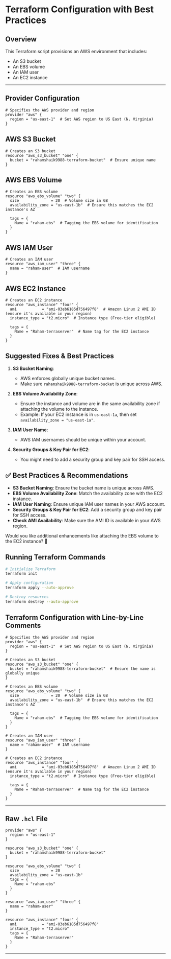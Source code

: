# Terraform Configuration with Best Practices

## Overview
This Terraform script provisions an AWS environment that includes:
- An S3 bucket
- An EBS volume
- An IAM user
- An EC2 instance

---

## Provider Configuration
```hcl
# Specifies the AWS provider and region
provider "aws" {
  region = "us-east-1"  # Set AWS region to US East (N. Virginia)
}
```

## AWS S3 Bucket
```hcl
# Creates an S3 bucket
resource "aws_s3_bucket" "one" {
  bucket = "rahamshaik9988-terraform-bucket"  # Ensure unique name
}
```

## AWS EBS Volume
```hcl
# Creates an EBS volume
resource "aws_ebs_volume" "two" {
  size              = 20  # Volume size in GB
  availability_zone = "us-east-1b"  # Ensure this matches the EC2 instance's AZ

  tags = {
    Name = "raham-ebs"  # Tagging the EBS volume for identification
  }
}
```

## AWS IAM User
```hcl
# Creates an IAM user
resource "aws_iam_user" "three" {
  name = "raham-user"  # IAM username
}
```

## AWS EC2 Instance
```hcl
# Creates an EC2 instance
resource "aws_instance" "four" {
  ami           = "ami-03eb6185d756497f8"  # Amazon Linux 2 AMI ID (ensure it's available in your region)
  instance_type = "t2.micro"  # Instance type (Free-tier eligible)

  tags = {
    Name = "Raham-terraserver"  # Name tag for the EC2 instance
  }
}
```

## Suggested Fixes & Best Practices
1. **S3 Bucket Naming**:
   - AWS enforces globally unique bucket names.
   - Make sure `rahamshaik9988-terraform-bucket` is unique across AWS.

2. **EBS Volume Availability Zone**:
   - Ensure the instance and volume are in the same availability zone if attaching the volume to the instance.
   - Example: If your EC2 instance is in `us-east-1a`, then set `availability_zone = "us-east-1a"`.

3. **IAM User Name**:
   - AWS IAM usernames should be unique within your account.

4. **Security Groups & Key Pair for EC2**:
   - You might need to add a security group and key pair for SSH access.

## ✅ Best Practices & Recommendations
- **S3 Bucket Naming**: Ensure the bucket name is unique across AWS.
- **EBS Volume Availability Zone**: Match the availability zone with the EC2 instance.
- **IAM User Naming**: Ensure unique IAM user names in your AWS account.
- **Security Groups & Key Pair for EC2**: Add a security group and key pair for SSH access.
- **Check AMI Availability**: Make sure the AMI ID is available in your AWS region.

Would you like additional enhancements like attaching the EBS volume to the EC2 instance? 🚀

## Running Terraform Commands
```sh
# Initialize Terraform
terraform init

# Apply configuration
terraform apply --auto-approve

# Destroy resources
terraform destroy --auto-approve
```











## Terraform Configuration with Line-by-Line Comments

```hcl
# Specifies the AWS provider and region
provider "aws" {
  region = "us-east-1"  # Set AWS region to US East (N. Virginia)
}

# Creates an S3 bucket
resource "aws_s3_bucket" "one" {
  bucket = "rahamshaik9988-terraform-bucket"  # Ensure the name is globally unique
}

# Creates an EBS volume
resource "aws_ebs_volume" "two" {
  size              = 20  # Volume size in GB
  availability_zone = "us-east-1b"  # Ensure this matches the EC2 instance's AZ

  tags = {
    Name = "raham-ebs"  # Tagging the EBS volume for identification
  }
}

# Creates an IAM user
resource "aws_iam_user" "three" {
  name = "raham-user"  # IAM username
}

# Creates an EC2 instance
resource "aws_instance" "four" {
  ami           = "ami-03eb6185d756497f8"  # Amazon Linux 2 AMI ID (ensure it's available in your region)
  instance_type = "t2.micro"  # Instance type (Free-tier eligible)

  tags = {
    Name = "Raham-terraserver"  # Name tag for the EC2 instance
  }
}
```

---

## Raw `.hcl` File

```hcl
provider "aws" {
  region = "us-east-1"
}

resource "aws_s3_bucket" "one" {
  bucket = "rahamshaik9988-terraform-bucket"
}

resource "aws_ebs_volume" "two" {
  size              = 20
  availability_zone = "us-east-1b"
  tags = {
    Name = "raham-ebs"
  }
}

resource "aws_iam_user" "three" {
  name = "raham-user"
}

resource "aws_instance" "four" {
  ami           = "ami-03eb6185d756497f8"
  instance_type = "t2.micro"
  tags = {
    Name = "Raham-terraserver"
  }
}
```

---



